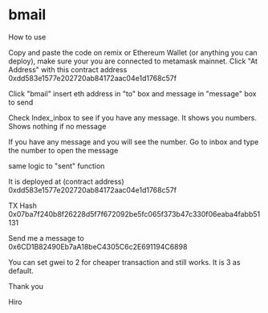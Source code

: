# bmail
How to use

Copy and paste the code on remix or Ethereum Wallet (or anything you can deploy), make sure your you are connected to metamask mainnet.
Click "At Address" with this contract address 0xdd583e1577e202720ab84172aac04e1d1768c57f

Click "bmail" insert eth address in "to" box and message in "message" box to send

Check Index_inbox to see if you have any message. It shows you numbers. Shows nothing if no message

If you have any message and you will see the number. 
Go to inbox and type the number to open the message

same logic to "sent" function

It is deployed at (contract address)
0xdd583e1577e202720ab84172aac04e1d1768c57f

TX Hash
0x07ba7f240b8f26228d5f7f672092be5fc065f373b47c330f06eaba4fabb51131

Send me a message to
0x6CD1B82490Eb7aA18beC4305C6c2E691194C6898

You can set gwei to 2 for cheaper transaction and still works. It is 3 as default. 

Thank you

Hiro

